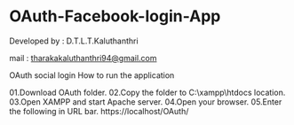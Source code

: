 # OAuth-Facebook-login-App
Developed by : D.T.L.T.Kaluthanthri

mail : tharakakaluthanthri94@gmail.com

OAuth social login How to run the application

01.Download OAuth folder.
02.Copy the folder to C:\xampp\htdocs location.
03.Open XAMPP and start Apache server.
04.Open your browser.
05.Enter the following in URL bar. https://localhost/OAuth/
